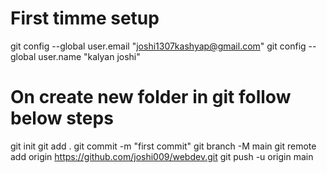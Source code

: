 First timme setup
======================

git config --global user.email "joshi1307kashyap@gmail.com"
git config --global user.name "kalyan joshi"


On create new folder in git follow below steps
=====================================
git init
git add .
git commit -m "first commit"
git branch -M main
git remote add origin https://github.com/joshi009/webdev.git
git push -u origin main
